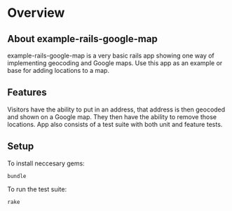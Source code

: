 # Overview

## About example-rails-google-map

example-rails-google-map is a very basic rails app showing one way of implementing geocoding and Google maps. Use this app as an example or base for adding locations to a map.

## Features

Visitors have the ability to put in an address, that address is then geocoded and shown on a Google map. They then have the ability to remove those locations. App also consists of a test suite with both unit and feature tests.

## Setup

To install neccesary gems:

    bundle

To run the test suite:

    rake
